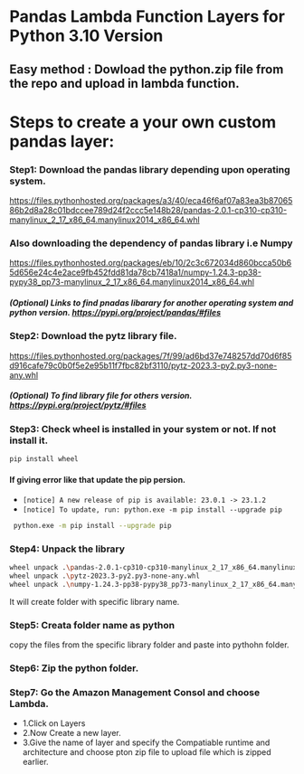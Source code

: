 
# Pandas Lambda Function Layers for Python 3.10 Version

## Easy method : Dowload the python.zip file from the repo and upload in lambda function.

# Steps to create a your own custom pandas layer:

### Step1: Download the pandas library depending upon operating system.
https://files.pythonhosted.org/packages/a3/40/eca46f6af07a83ea3b8706586b2d8a28c01bdccee789d24f2ccc5e148b28/pandas-2.0.1-cp310-cp310-manylinux_2_17_x86_64.manylinux2014_x86_64.whl

### Also downloading the dependency of pandas library i.e Numpy
https://files.pythonhosted.org/packages/eb/10/2c3c672034d860bcca50b65d656e24c4e2ace9fb452fdd81da78cb7418a1/numpy-1.24.3-pp38-pypy38_pp73-manylinux_2_17_x86_64.manylinux2014_x86_64.whl
##### (Optional) Links to find pnadas libarary for another operating system and python version. https://pypi.org/project/pandas/#files


### Step2: Download the pytz library file.
https://files.pythonhosted.org/packages/7f/99/ad6bd37e748257dd70d6f85d916cafe79c0b0f5e2e95b11f7fbc82bf3110/pytz-2023.3-py2.py3-none-any.whl

##### (Optional) To find library file for others version. https://pypi.org/project/pytz/#files

### Step3: Check wheel is installed in your system or not. If not install it.
```sh
pip install wheel
```

#### If giving error like that update the pip persion.
- `[notice] A new release of pip is available: 23.0.1 -> 23.1.2`
- `[notice] To update, run: python.exe -m pip install --upgrade pip`
```sh
 python.exe -m pip install --upgrade pip
 ```

### Step4: Unpack the library
```sh
wheel unpack .\pandas-2.0.1-cp310-cp310-manylinux_2_17_x86_64.manylinux2014_x86_64.whl
wheel unpack .\pytz-2023.3-py2.py3-none-any.whl 
wheel unpack .\numpy-1.24.3-pp38-pypy38_pp73-manylinux_2_17_x86_64.manylinux2014_x86_64.whl
```

It will create folder with specific library name.

### Step5: Creata folder name as python
copy the files from the specific library folder and paste into pythohn folder.

### Step6: Zip the python folder.

### Step7: Go the Amazon Management Consol and choose Lambda.
  - 1.Click on Layers
  - 2.Now Create a new layer.
  - 3.Give the name of layer and specify the Compatiable runtime and architecture and choose pton zip file to upload file which is zipped earlier.
